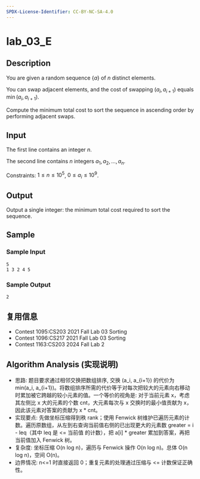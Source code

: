 ```yaml
---
SPDX-License-Identifier: CC-BY-NC-SA-4.0
---
```


# lab_03_E

## Description

You are given a random sequence $\{a\}$ of $n$ distinct elements.

You can swap adjacent elements, and the cost of swapping $(a_i,a_{i+1})$ equals $\min(a_i,a_{i+1})$.

Compute the minimum total cost to sort the sequence in ascending order by performing adjacent swaps.

## Input

The first line contains an integer $n$.

The second line contains $n$ integers $a_1,a_2,\dots,a_n$.

Constraints: $1 \le n \le 10^5$, $0 \le a_i \le 10^9$.

## Output

Output a single integer: the minimum total cost required to sort the sequence.

## Sample

### Sample Input

```text
5
1 3 2 4 5
```

### Sample Output

```text
2
```

## 复用信息

+ Contest 1095:CS203 2021 Fall Lab 03 Sorting
+ Contest 1096:CS217 2021 Fall Lab 03 Sorting
+ Contest 1163:CS203 2024 Fall Lab 2

## Algorithm Analysis (实现说明)

+ 思路: 题目要求通过相邻交换把数组排序, 交换 (a_i, a_{i+1}) 的代价为 min(a_i, a_{i+1})。将数组排序所需的代价等于对每次把较大的元素向右移动时累加被它跨越的较小元素的值。一个等价的视角是: 对于当前元素 x，考虑其左侧比 x 大的元素的个数 cnt，大元素每次与 x 交换时的最小值贡献为 x，因此该元素对答案的贡献为 x * cnt。
+ 实现要点: 先做坐标压缩得到秩 rank；使用 Fenwick 树维护已遍历元素的计数。遍历原数组，从左到右查询当前值右侧的已出现更大的元素数 greater = i - leq（其中 leq 是 <= 当前值 的计数），把 a[i] * greater 累加到答案，再把当前值加入 Fenwick 树。
+ 复杂度: 坐标压缩 O(n log n)，遍历与 Fenwick 操作 O(n log n)。总体 O(n log n)，空间 O(n)。
+ 边界情况: n<=1 时直接返回 0；重复元素的处理通过压缩与 <= 计数保证正确性。
